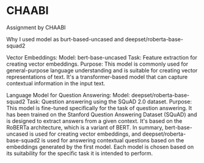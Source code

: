 # CHAABI
Assignment by CHAABI

Why I used model as burt-based-uncased and deepset/roberta-base-squad2

Vector Embeddings:
Model: bert-base-uncased
Task: Feature extraction for creating vector embeddings.
Purpose: This model is commonly used for general-purpose language understanding and is suitable for creating vector representations of text. It's a transformer-based model that can capture contextual information in the input text.

Language Model for Question Answering:
Model: deepset/roberta-base-squad2
Task: Question answering using the SQuAD 2.0 dataset.
Purpose: This model is fine-tuned specifically for the task of question answering. It has been trained on the Stanford Question Answering Dataset (SQuAD) and is designed to extract answers from a given context. It's based on the RoBERTa architecture, which is a variant of BERT.
In summary, bert-base-uncased is used for creating vector embeddings, and deepset/roberta-base-squad2 is used for answering contextual questions based on the embeddings generated by the first model. Each model is chosen based on its suitability for the specific task it is intended to perform.
